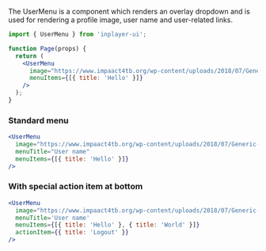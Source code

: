 The UserMenu is a component which renders an overlay dropdown and is used for rendering a profile image, user name and user-related links.

```jsx static
import { UserMenu } from 'inplayer-ui';

function Page(props) {
  return (
    <UserMenu
      image="https://www.impaact4tb.org/wp-content/uploads/2018/07/Generic-male-icon.png"
      menuItems={[{ title: 'Hello' }]}
    />
  );
}
```

### Standard menu

```jsx
<UserMenu
  image="https://www.impaact4tb.org/wp-content/uploads/2018/07/Generic-male-icon.png"
  menuTitle="User name"
  menuItems={[{ title: 'Hello' }]}
/>
```

### With special action item at bottom

```jsx
<UserMenu
  image="https://www.impaact4tb.org/wp-content/uploads/2018/07/Generic-male-icon.png"
  menuTitle='User name'
  menuItems={[{ title: 'Hello' }, { title: 'World' }]}
  actionItem={{ title: 'Logout' }}
/>
```
